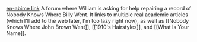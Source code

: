 [en-abime link](https://www.en-abime.com/cylinder-restoration-help)
A forum where William is asking for help repairing a record of Nobody Knows Where Billy Went. It links to multiple real academic articles (which I'll add to the web later, I'm too lazy right now), as well as [[Nobody Knows Where John Brown Went]], [[1910's Hairstyles]], and [[What Is Your Name]].